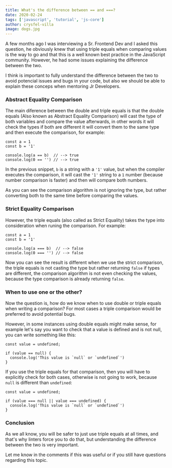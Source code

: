 ```yaml
---
title: What's the difference between == and ===?
date: 2020-02-24
tags: ['javascript', 'tutorial', 'js-core']
author: crysfel-villa
image: dogs.jpg
---
```

A few months ago I was interviewing a Sr. Frontend Dev and I asked this question, he obviously knew that using triple equals when comparing values is the way to go and that this is a well known best practice in the JavaScript community. However, he had some issues explaining the difference between the two.

I think is important to fully understand the difference between the two to avoid potencial issues and bugs in your code, but also we should be able to explain these conceps when mentoring Jr Developers.

### Abstract Equality Comparison
The main diference between the double and triple equals is that the double equals (Also known as Abstract Equality Comparison) will cast the type of both variables and compare the value afterwards, in other words it will check the types if both are different it will convert them to the same type and then execute the comparison, for example:

```
const a = 1
const b = '1'

console.log(a == b)  // --> true
console.log(0 == '') // --> true
```

In the previous snippet, `b` is a string with a `'1'` value, but when the compiler executes the comparison, it will cast the `'1'` string to a `1` number (because number comparison is faster) and then will compare both numbers.

As you can see the comparison algorithm is not ignoring the type, but rather converting both to the same time before comparing the values.

### Strict Equality Comparison
However, the triple equals (also called as Strict Equality) takes the type into consideration when runing the comparison. For example:

```
const a = 1
const b = '1'

console.log(a === b)  // --> false
console.log(0 === '') // --> false
```

Now you can see the result is different when we use the strict comparison, the triple equals is not casting the type but rather returning `false` if types are different, the comparison algorithm is not even checking the values, because the type comparison is already returning `false`.

### When to use one or the other?
Now the question is, how do we know when to use double or triple equals when writing a comparison? For most cases a triple comparison would be preferred to avoid potential bugs.

However, in some instances using double equals might make sense, for example let's say you want to check that a value is defined and is not null, you can write something like this:

```
const value = undefined;

if (value == null) {
  console.log('This value is `null` or `undefined`')
}
```

If you use the triple equals for that comparison, then you will have to explicitly check for both cases, otherwise is not going to work, because `null` is different than `undefined`:

```
const value = undefined;

if (value === null || value === undefined) {
  console.log('This value is `null` or `undefined`')
}
```

### Conclusion
As we all know, you will be safer to just use triple equals at all times, and that's why linters force you to do that, but understanding the difference between the two is very important.

Let me know in the comments if this was useful or if you still have questions regarding this topic.
